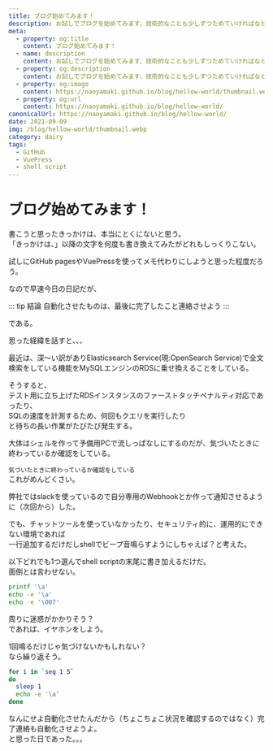 ```yaml
---
title: ブログ始めてみます！
description: お試しでブログを始めてみます、技術的なことも少しずつためていければなと思っております。
meta:
  - property: og:title
    content: ブログ始めてみます！
  - name: description
    content: お試しでブログを始めてみます、技術的なことも少しずつためていければなと思っております。
  - property: og:description
    content: お試しでブログを始めてみます、技術的なことも少しずつためていければなと思っております。
  - property: og:image
    content: https://naoyamaki.github.io/blog/hellow-world/thumbnail.webp
  - property: og:url
    content: https://naoyamaki.github.io/blog/hellow-world/
canonicalUrl: https://naoyamaki.github.io/blog/hellow-world/
date: 2021-09-09
img: /blog/hellow-world/thumbnail.webp
category: dairy
tags:
  - GitHub
  - VuePress
  - shell script
---
```


# ブログ始めてみます！

書こうと思ったきっかけは、本当にとくにないと思う。  
「きっかけは、」以降の文字を何度も書き換えてみたがどれもしっくりこない。

試しにGitHub pagesやVuePressを使ってメモ代わりにしようと思った程度だろう。

なので早速今日の日記だが、

::: tip 結論
自動化させたものは、最後に完了したこと連絡させよう
:::

である。

思った経緯を話すと、、、

最近は、深～い訳がありElasticsearch Service(現:OpenSearch Service)で全文検索をしている機能をMySQLエンジンのRDSに乗せ換えることをしている。

そうすると、  
テスト用に立ち上げたRDSインスタンスのファーストタッチペナルティ対応であったり、  
SQLの速度を計測するため、何回もクエリを実行したり  
と待ちの長い作業がたびたび発生する。

大体はシェルを作って予備用PCで流しっぱなしにするのだが、気づいたときに終わっているか確認をしている。

`気づいたときに終わっているか確認をしている`  
これがめんどくさい。

弊社ではslackを使っているので自分専用のWebhookとか作って通知させるように（次回から）した。

でも、チャットツールを使っていなかったり、セキュリティ的に、運用的にできない環境であれば  
一行追加するだけだしshellでビープ音鳴らすようにしちゃえば？と考えた。

以下どれでも1つ選んでshell scriptの末尾に書き加えるだけだ。  
面倒とは言わせない。

```sh
printf '\a'
echo -e '\a'
echo -e '\007'
```

周りに迷惑がかかりそう？  
であれば、イヤホンをしよう。

1回鳴るだけじゃ気づけないかもしれない？  
なら繰り返そう。

```sh
for i in `seq 1 5`
do
  sleep 1
  echo -e '\a'
done
```

なんにせよ自動化させたんだから（ちょこちょこ状況を確認するのではなく）完了連絡も自動化させようよ。  
と思った日であった。。。